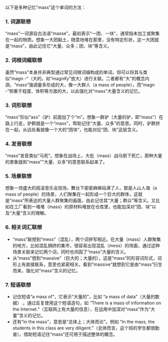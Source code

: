 以下是多种记忆“mass”这个单词的方法：

### 1. 词源联想
“mass”一词源自古法语“masse”，最初表示“一团、一块”，通常指未加工或聚集在一起的物质。想象一大团黏土，随意地堆在那里，没有特定形状，这一大团就是“mass”，由此记住它“大量、众多；团、块”等含义。 

### 2. 词根词缀联想
虽然“mass”本身并非典型通过常见词根词缀构成的单词，但可以将其与类似“magn -”（大的，如“magnify”放大）进行关联。二者都有“大”的概念内涵，“mass”强调量多形成的大，像一大群人（a mass of people），而“magn -”侧重于程度、体积等方面的大，以此强化对“mass”大量含义的记忆。

### 3. 词形联想
“mass”形似“ass”（驴）前面加了个“m”。想象一群驴（大量的驴，即“mass”）在路上行走，驴群就是一个“mass”，帮助记住“大量、众多”的意思。同时，驴群挤在一起，从远处看就像一个大的“团块”，也能对应“团、块”这层含义。 

### 4. 发音联想
“mass”发音类似“马死”。想象在战场上，大批（mass）战马倒下死亡，那种大量的景象就和“mass”“大量、众多”的意思联系起来了。 

### 5. 场景联想
想象一场盛大的摇滚音乐会现场，舞台下密密麻麻站满了人，那是人山人海（a mass of people）的场景，人们聚集在一起形成一个巨大的群体，这就是“mass”所表达的大量人群聚集的画面，由此记住其“大量；群众”等含义。又比如在工厂看到一堆堆（mass）的原材料堆放在仓库里，也能加深对“团、块”以及“大量”含义的理解。 

### 6. 相关词汇联想
 - “mass”联想到“mess”（混乱），两个词拼写相近。在大量（mass）人群聚集的地方，比如混乱拥挤的集市，很容易出现混乱（mess）的场面，通过这种场景关联来记忆两个词，同时也巩固了“mass”大量的含义。
 - 从“mass”想到“massive”（巨大的；大量的），这是“mass”的形容词形式，词形上有直接联系，意思也紧密相关。看到“massive”就想到它是由“mass”衍生而来，强化对“mass”含义的记忆。 

### 7. 短语联想
 - 记住短语“a mass of”，它表示“大量的”，比如 “a mass of data”（大量的数据） 。通过反复使用这个短语造句，如 “There is a mass of information on the Internet.”（互联网上有大量的信息），在运用中加深对“mass”作为“大量”含义的记忆。
 - 还有“in the mass”，意思是“总体上；大体而论”。例如 “In the mass, the students in this class are very diligent.”（总体而言，这个班的学生都很勤奋）。借助短语记住“mass”还可用于描述整体的概念。 